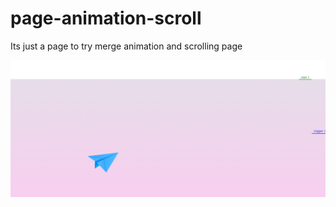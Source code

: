 # page-animation-scroll
Its just a page to try merge animation and scrolling page

![Alt text](img/preview.png?raw=true "Preview")